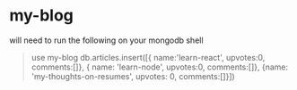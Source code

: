 # my-blog

will need to run the following on your mongodb shell

> use my-blog
> db.articles.insert([{ name:'learn-react', upvotes:0, comments:[]}, { name: 'learn-node', upvotes:0, comments:[]}, {name: 'my-thoughts-on-resumes', upvotes: 0, comments:[]}])

